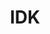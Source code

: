 ---
# canonicalURL: "" # EX: blog/article or https://<>
title: "IDK"
description: "IDK"
# cover: ""
# coverCaption: ""
# date: 2001-01-29
# author: "nozsh"
# authorTwitter: "" #do not include @
# tags: ["", ""]
# keywords: ["", ""]
# showFullContent: true
# readingTime: true
# hideComments: false
# color: "" #color from the theme settings
# weight: 1
---